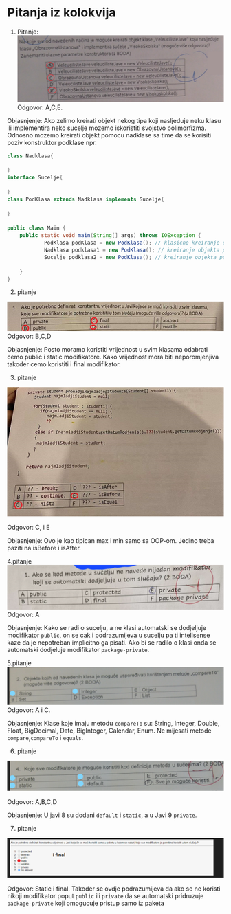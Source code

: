 # Pitanja iz kolokvija

1. Pitanje:
![Alt text](image.png)
Odgovor: A,C,E.

Objasnjenje: Ako zelimo kreirati objekt nekog
tipa koji nasljeduje neku klasu ili implementira neko sucelje mozemo iskoristiti svojstvo polimorfizma. Odnosno mozemo kreirati objekt pomocu nadklase sa time da se korisiti poziv konstruktor podklase npr.
```java
class Nadklasa{

}
interface Sucelje{

}
class PodKlasa extends Nadklasa implements Sucelje{

}

public class Main {
    public static void main(String[] args) throws IOException {
            PodKlasa podKlasa = new PodKlasa(); // klasicno kreiranje objekta
            Nadklasa podklasa1 = new PodKlasa(); // kreiranje objekta pomocu nadklase i podklase koristenjem polimorfizma
            Sucelje podklasa2 = new PodKlasa(); // kreiranje objekta pomocu sucelja i podklase koristenjem polimorfizma

    }
}
```
2. pitanje

![Alt text](image-1.png)
Odgovor: B,C,D

Objasnjenje: Posto moramo koristiti vrijednost u svim klasama
odabrati cemo public i static modifikatore. Kako vrijednost mora biti neporomjenjiva takoder cemo koristiti i final modifikator.

3. pitanje

![Alt text](image-2.png)

Odgovor: C, i E

Objasnjenje: Ovo je kao tipican max i min samo sa OOP-om.
Jedino treba paziti na isBefore i isAfter.

4.pitanje
![Alt text](image-3.png)
Odgovor: A

Objasnjenje: Kako se radi o sucelju, a ne klasi automatski
se dodjeljuje modifikator `public`, on se cak i podrazumijeva u sucelju pa ti intelisense kaze da je nepotreban implicitno ga pisati. Ako bi se radilo o klasi onda se automatski dodjeluje modifikator `package-private`.

5.pitanje
![Alt text](image-4.png)
Odgovor: A i C.

Objasnjenje: Klase koje imaju metodu `compareTo` su: String, Integer, Double, Float, BigDecimal, Date, BigInteger, Calendar, Enum. Ne mijesati metode `compare`,`compareTo` i `equals`.

6. pitanje

![Alt text](image-5.png)

Odgovor: A,B,C,D

Objasnjenje: U javi 8 su dodani `default` i `static`, a u Javi 9 `private`.

7. pitanje

![Alt text](image-6.png)

Odgovor: Static i final. Takoder se ovdje podrazumijeva da ako
se ne koristi nikoji modifikator poput `public` ili `private` da se automatski pridruzuje `package-private` koji omogucuje pristup samo iz paketa
